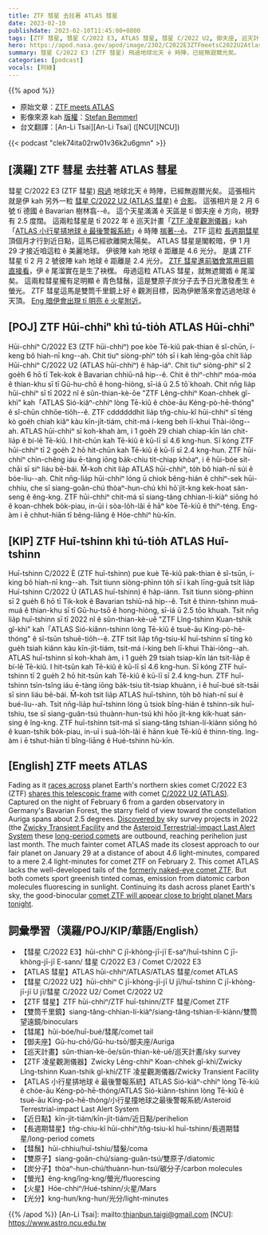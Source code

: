 ```yaml
---
title: ZTF 彗星 去拄著 ATLAS 彗星
date: 2023-02-10
publishdate: 2023-02-10T11:45:00+0800
tags: [ZTF 彗星, 彗星 C/2022 E3, ATLAS 彗星, 彗星 C/2022 U2, 御夫座, 巡天計畫, ZTF 凌星觀測儀器, ATLAS 小行星攏地球 ê 最後警報系統, 近日點, 長週期彗星, 彗鬚, 彗尾, 雙原子, 炭分子, 螢光, 雙筒千里鏡, 火星, 光分]
hero: https://apod.nasa.gov/apod/image/2302/C2022E3ZTFmeetsC2022U2Atlasbeschriftet1024.jpg
summary: 彗星 C/2022 E3 (ZTF 彗星) 飛過地球北天 ê 時陣，已經無遐爾光矣。
categories: [podcast]
vocals: [阿綠]
---
```


{{% apod %}}

- 原始文章：[ZTF meets ATLAS](https://apod.nasa.gov/apod/ap230210.html)
- 影像來源 kah [版權][copyright]：[Stefan Bemmerl](https://astrofotografie-steve.de/kontakt/)
- 台文翻譯：[An-Li Tsai][An-Li Tsai] ([NCU][NCU])

{{< podcast "clek74ita02rw01v36k2u6gmn" >}}

## [漢羅] ZTF 彗星 去拄著 ATLAS 彗星
彗星 C/2022 E3 (ZTF 彗星) [飛過][races across] 地球北天 ê 時陣，已經無遐爾光矣。
這張相片就是伊 kah 另外一粒 [彗星 C/2022 U2 (ATLAS 彗星)][C/2022 U2 (ATLAS)] ê [合影][shares this telescopic frame]。
這張相片是 2 月 6 號 tī 德國 ê Bavarian 樹林翕--ê。
這个天星滿滿 ê 天區是 tī 御夫座 ê 方向，視野有 2.5 度闊。
這兩粒彗星是 tī 2022 年 ê 巡天計畫「[ZTF 凌星觀測儀器][Zwicky Transient Facility]」kah「[ATLAS 小行星挵地球 ê 最後警報系統][Asteroid Terrestrial-impact Last Alert System]」ê 時陣 [揣著--ê][Discovered by]。
ZTF 這粒 [長週期彗星][long-period comets] 頂個月才行到近日點，這馬已經欲離開太陽矣。
ATLAS 彗星是閣較暗，伊 1 月 29 才接近咱這粒 ê 美麗地球。
伊彼陣 kah 地球 ê 距離是 4.6 光分。
是講 ZTF 彗星 tī 2 月 2 號彼陣 kah 地球 ê 距離是 2.4 光分。
[ZTF 彗星進前猶會當用目睭直接看][formerly naked-eye comet ZTF]，伊 ê 尾溜實在是生了袂䆀。
毋過這粒 ATLAS 彗星，就無遮爾媠 ê 尾溜矣。
這兩粒彗星攏有足明顯 ê 青色彗鬚，這是雙原子炭分子去予日光激發產生 ê 螢光。
ZTF 彗星這馬是雙筒千里鏡上好 ê 觀測目標，因為伊紲落來會迒過地球 ê 天頂。
[Eng 暗伊會出現 tī 明亮 ê 火星附近][comet ZTF will appear close to bright planet Mars tonight]。

## [POJ] ZTF Hūi-chhiⁿ khì tú-tio̍h ATLAS Hūi-chhiⁿ
Hūi-chhiⁿ C/2022 E3 (ZTF hūi-chhiⁿ) poe kòe Tē-kiû pak-thian ê sî-chūn, í-keng bô hiah-nī kng--ah.
Chit tiuⁿ siòng-phìⁿ to̍h sī i kah lēng-gōa chi̍t lia̍p Hūi-chhiⁿ C/2022 U2 (ATLAS hūi-chhiⁿ) ê ha̍p-iáⁿ.
Chit tiuⁿ siòng-phìⁿ sī 2 goe̍h 6 hō tī Tek-kok ê Bavarian chhiū-nâ hip--ê.
Chit ê thiⁿ-chhiⁿ móa-móa ê thian-khu sī tī Gū-hu-chō ê hong-hiòng, sī-iá ū 2.5 tō͘ khoah.
Chit nn̄g lia̍p hūi-chhiⁿ sī tī 2022 nî ê sûn-thian-kè-ōe "ZTF Lêng-chhiⁿ Koan-chhek gî-khì" kah「ATLAS Sió-kiâⁿ-chhiⁿ lòng Tē-kiû ê chòe-āu Kéng-pò-hē-thóng" ê sî-chūn chhōe-tio̍h--ê.
ZTF cddddddhit lia̍p tn̂g-chiu-kî hūi-chhiⁿ sī téng kò goe̍h chiah kiâⁿ kàu kīn-ji̍t-tiám, chit-má í-keng beh lī-khui Thài-iông--ah.
ATLAS hūi-chhiⁿ sī koh-khah àm, i 1 goe̍h 29 chiah chiap-kīn lán chit-lia̍p ê bí-lē Tē-kiû.
I hit-chūn kah Tē-kiû ê kū-lī sī 4.6 kng-hun.
Sī kóng ZTF hūi-chhiⁿ tī 2 goe̍h 2 hō hit-chūn kah Tē-kiû ê kū-lī sī 2.4 kng-hun.
ZTF hūi-chhiⁿ chìn-chêng iáu ē-tàng iōng ba̍k-chiu ti̍t-chiap khòaⁿ, i ê hūi-bóe si̍t-chāi sī siⁿ liáu bē-bái.
M̄-koh chit lia̍p ATLAS hūi-chhiⁿ, to̍h bô hiah-nī súi ê bóe-liu--ah.
Chit nn̄g-lia̍p hūi-chhiⁿ lóng ū chiok bêng-hián ê chhiⁿ-sek hūi-chhiu, che sī siang-goân-chú thòaⁿ-hun-chú khì hō͘ ji̍t-kng kek-hoat sán-seng ê êng-kng.
ZTF hūi-chhiⁿ chit-má sī siang-tâng chhian-lí-kiàⁿ siōng hó ê koan-chhek bo̍k-piau, in-ūi i sòa-lo̍h-lâi ē hāⁿ kòe Tē-kiû ê thiⁿ-téng.
Eng-àm i ē chhut-hiān tī bêng-liāng ê Hóe-chhiⁿ hù-kīn.



## [KIP] ZTF Huī-tshinn khì tú-tio̍h ATLAS Huī-tshinn
Huī-tshinn C/2022 È (ZTF huī-tshinn) pue kuè Tē-kiû pak-thian ê sî-tsūn, í-king bô hiah-nī kng--ah.
Tsit tiunn siòng-phìnn to̍h sī i kah līng-guā tsi̍t lia̍p Huī-tshinn C/2022 Ú (ATLAS huī-tshinn) ê ha̍p-iánn.
Tsit tiunn siòng-phìnn sī 2 gue̍h 6 hō tī Tik-kok ê Bavarian tshiū-nâ hip--ê.
Tsit ê thinn-tshinn muá-muá ê thian-khu sī tī Gū-hu-tsō ê hong-hiòng, sī-iá ū 2.5 tōo khuah.
Tsit nn̄g lia̍p huī-tshinn sī tī 2022 nî ê sûn-thian-kè-uē "ZTF Lîng-tshinn Kuan-tshik gî-khì" kah「ATLAS Sió-kiânn-tshinn lòng Tē-kiû ê tsuè-āu Kíng-pò-hē-thóng" ê sî-tsūn tshuē-tio̍h--ê.
ZTF tsit lia̍p tn̂g-tsiu-kî huī-tshinn sī tíng kò gue̍h tsiah kiânn kàu kīn-ji̍t-tiám, tsit-má í-king beh lī-khui Thài-iông--ah.
ATLAS huī-tshinn sī koh-khah àm, i 1 gue̍h 29 tsiah tsiap-kīn lán tsit-lia̍p ê bí-lē Tē-kiû.
I hit-tsūn kah Tē-kiû ê kū-lī sī 4.6 kng-hun.
Sī kóng ZTF huī-tshinn tī 2 gue̍h 2 hō hit-tsūn kah Tē-kiû ê kū-lī sī 2.4 kng-hun.
ZTF huī-tshinn tsìn-tsîng iáu ē-tàng iōng ba̍k-tsiu ti̍t-tsiap khuànn, i ê huī-bué si̍t-tsāi sī sinn liáu bē-bái.
M̄-koh tsit lia̍p ATLAS huī-tshinn, to̍h bô hiah-nī suí ê bué-liu--ah.
Tsit nn̄g-lia̍p huī-tshinn lóng ū tsiok bîng-hián ê tshinn-sik huī-tshiu, tse sī siang-guân-tsú thuànn-hun-tsú khì hōo ji̍t-kng kik-huat sán-sing ê îng-kng.
ZTF huī-tshinn tsit-má sī siang-tâng tshian-lí-kiànn siōng hó ê kuan-tshik bo̍k-piau, in-uī i suà-lo̍h-lâi ē hānn kuè Tē-kiû ê thinn-tíng.
Ing-àm i ē tshut-hiān tī bîng-liāng ê Hué-tshinn hù-kīn.

## [English] ZTF meets ATLAS

Fading as it [races across][races across] planet Earth's northern skies comet C/2022 E3 (ZTF) [shares this telescopic frame][shares this telescopic frame] with comet [C/2022 U2 (ATLAS)][C/2022 U2 (ATLAS)].
Captured on the night of February 6 from a garden observatory in Germany's Bavarian Forest, the starry field of view toward the constellation Auriga spans about 2.5 degrees.
[Discovered by][Discovered by] sky survey projects in 2022 (the [Zwicky Transient Facility][Zwicky Transient Facility] and the [Asteroid Terrestrial-impact Last Alert System][Asteroid Terrestrial-impact Last Alert System] these [long-period comets][long-period comets] are outbound, reaching perihelion just last month.
The much fainter comet ATLAS made its closest approach to our fair planet on January 29 at a distance of about 4.6 light-minutes, compared to a mere 2.4 light-minutes for comet ZTF on February 2.
This comet ATLAS lacks the well-developed tails of the [formerly naked-eye comet ZTF][formerly naked-eye comet ZTF].
But both comets sport greenish tinted comas, emission from diatomic carbon molecules fluorescing in sunlight.
Continuing its dash across planet Earth's sky, the good-binocular [comet ZTF will appear close to bright planet Mars tonight][comet ZTF will appear close to bright planet Mars tonight].

## 詞彙學習（漢羅/POJ/KIP/華語/English）
- 【彗星 C/2022 E3】hūi-chhiⁿ C jī-khòng-jī-jī E-saⁿ/huī-tshinn C jī-khòng-jī-jī E-sann/ 彗星 C/2022 E3 / Comet C/2022 E3
- 【ATLAS 彗星】ATLAS hūi-chhiⁿ/ATLAS/ATLAS 彗星/comet ATLAS
- 【彗星 C/2022 U2】hūi-chhiⁿ C jī-khòng-jī-jī U jī/huī-tshinn C jī-khòng-jī-jī U jī/彗星 C/2022 U2/ Comet C/2022 U2
- 【ZTF 彗星】ZTF hūi-chhiⁿ/ZTF huī-tshinn/ZTF 彗星/Comet ZTF
- 【雙筒千里鏡】siang-tâng-chhian-lí-kiàⁿ/siang-tâng-tshian-lí-kiànn/雙筒望遠鏡/binoculars
- 【彗尾】hūi-bóe/huī-bué/彗尾/comet tail
- 【御夫座】Gū-hu-chō/Gū-hu-tsō/御夫座/Auriga
- 【巡天計畫】sûn-thian-kè-ōe/sûn-thian-kè-uē/巡天計畫/sky survey
- 【ZTF 凌星觀測儀器】Zwicky Lêng-chhiⁿ Koan-chhek gî-khì/Zwicky Lîng-tshinn Kuan-tshik gî-khì/ZTF 凌星觀測儀器/Zwicky Transient Facility
- 【ATLAS 小行星挵地球 ê 最後警報系統】ATLAS Sió-kiâⁿ-chhiⁿ lòng Tē-kiû ê chòe-āu Kéng-pò-hē-thóng/ATLAS Sió-kiânn-tshinn lòng Tē-kiû ê tsuè-āu Kíng-pò-hē-thóng/小行星撞地球之最後警報系統/Asteroid Terrestrial-impact Last Alert System
- 【近日點】kīn-ji̍t-tiám/kīn-ji̍t-tiám/近日點/perihelion
- 【長週期彗星】tn̂g-chiu-kî hūi-chhiⁿ/tn̂g-tsiu-kî huī-tshinn/長週期彗星/long-period comets
- 【彗鬚】hūi-chhiu/huī-tshiu/彗髮/coma
- 【雙原子】siang-goân-chú/siang-guân-tsú/雙原子/diatomic
- 【炭分子】thòaⁿ-hun-chú/thuànn-hun-tsú/碳分子/carbon molecules
- 【螢光】êng-kng/îng-kng/螢光/fluorescing
- 【火星】Hóe-chhiⁿ/Hué-tshinn/火星/Mars
- 【光分】kng-hun/kng-hun/光分/light-minutes


{{% /apod %}}
[An-Li Tsai]: mailto:thianbun.taigi@gmail.com
[NCU]: https://www.astro.ncu.edu.tw

[copyright]: https://apod.nasa.gov/apod/fap/lib/about_apod.html#srapply
[License]: https://creativecommons.org/licenses/by/2.0/

[races across]:https://www.facebook.com/groups/564399700347004/posts/5986568748130045/
[shares this telescopic frame]:https://www.astrobin.com/ymb891/0/
[C/2022 U2 (ATLAS)]:https://theskylive.com/c2022u2-info
[Discovered by]:https://people.ast.cam.ac.uk/~jds/coms22.htm#22U2
[Zwicky Transient Facility]:https://en.wikipedia.org/wiki/Zwicky_Transient_Facility
[Asteroid Terrestrial-impact Last Alert System]:https://en.wikipedia.org/wiki/Asteroid_Terrestrial-impact_Last_Alert_System
[long-period comets]:https://solarsystem.nasa.gov/solar-system/oort-cloud/overview/
[formerly naked-eye comet ZTF]:https://skyandtelescope.org/astronomy-news/understanding-the-tails-of-comet-ztf-c-2022-e3/
[comet ZTF will appear close to bright planet Mars tonight]:https://earthsky.org/tonight/
